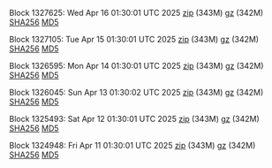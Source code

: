Block 1327625: Wed Apr 16 01:30:01 UTC 2025 [zip](https://files.01coin.io/mainnet/2025-04-16/bootstrap.dat.zip) (343M) [gz](https://files.01coin.io/mainnet/2025-04-16/bootstrap.dat.tar.gz) (342M) [SHA256](https://files.01coin.io/mainnet/2025-04-16/sha256.txt) [MD5](https://files.01coin.io/mainnet/2025-04-16/md5.txt)

Block 1327105: Tue Apr 15 01:30:01 UTC 2025 [zip](https://files.01coin.io/mainnet/2025-04-15/bootstrap.dat.zip) (343M) [gz](https://files.01coin.io/mainnet/2025-04-15/bootstrap.dat.tar.gz) (342M) [SHA256](https://files.01coin.io/mainnet/2025-04-15/sha256.txt) [MD5](https://files.01coin.io/mainnet/2025-04-15/md5.txt)

Block 1326595: Mon Apr 14 01:30:01 UTC 2025 [zip](https://files.01coin.io/mainnet/2025-04-14/bootstrap.dat.zip) (343M) [gz](https://files.01coin.io/mainnet/2025-04-14/bootstrap.dat.tar.gz) (342M) [SHA256](https://files.01coin.io/mainnet/2025-04-14/sha256.txt) [MD5](https://files.01coin.io/mainnet/2025-04-14/md5.txt)

Block 1326045: Sun Apr 13 01:30:02 UTC 2025 [zip](https://files.01coin.io/mainnet/2025-04-13/bootstrap.dat.zip) (343M) [gz](https://files.01coin.io/mainnet/2025-04-13/bootstrap.dat.tar.gz) (342M) [SHA256](https://files.01coin.io/mainnet/2025-04-13/sha256.txt) [MD5](https://files.01coin.io/mainnet/2025-04-13/md5.txt)

Block 1325493: Sat Apr 12 01:30:01 UTC 2025 [zip](https://files.01coin.io/mainnet/2025-04-12/bootstrap.dat.zip) (343M) [gz](https://files.01coin.io/mainnet/2025-04-12/bootstrap.dat.tar.gz) (342M) [SHA256](https://files.01coin.io/mainnet/2025-04-12/sha256.txt) [MD5](https://files.01coin.io/mainnet/2025-04-12/md5.txt)

Block 1324948: Fri Apr 11 01:30:01 UTC 2025 [zip](https://files.01coin.io/mainnet/2025-04-11/bootstrap.dat.zip) (343M) [gz](https://files.01coin.io/mainnet/2025-04-11/bootstrap.dat.tar.gz) (342M) [SHA256](https://files.01coin.io/mainnet/2025-04-11/sha256.txt) [MD5](https://files.01coin.io/mainnet/2025-04-11/md5.txt)
